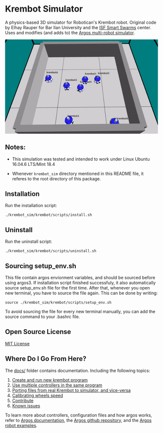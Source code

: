 # Krembot Simulator

A physics-based 3D simulator for Robotican's Krembot robot.  Original code by 
Elhay Rauper for Bar Ilan University and the [ISF Smart Swarms](http://www.smart-swarms.org) center.  Uses and modifies (and adds to) the [Argos multi-robot simulator](https://www.argos-sim.info/).

![](demo.gif)

## Notes:

* This simulation was tested and intended to work under Linux Ubuntu 16.04.6 LTS/Mint 18.4

* Whenever `krembot_sim` directory mentioned in this README file, it referes to the root directory of this package.

## Installation

Run the installation script:

```
./krembot_sim/krembot/scripts/install.sh
```

## Uninstall

Run the uninstall script:

```
./krembot_sim/krembot/scripts/uninstall.sh
```


## Sourcing setup_env.sh

This file contain argos enviorment variables, and should be sourced before using argos3.
If installation script finished successfuly, it also automatically source setup_env.sh file for the first time.
After that, whenever you open new terminal, you have to source the file again. This can be done by writing:

```
source ./krembot_sim/krembot/scripts/setup_env.sh
```

To avoid sourcing the file for every new terminal manually, you can add the source command to your .bashrc file.

## Open Source License

[MIT License](LICENSE)

## Where Do I Go From Here?

The [docs/](docs/) folder contains documentation. Including the following topics:

1. [Create and run new krembot program](docs/new_program.md)
2. [Use multiple controllers in the same program](docs/multi_controllers.md)
3. [Porting files from real Krembot to simulator, and vice-versa](docs/porting.md) 
4. [Calibrating wheels speed](docs/wheels_calib.md) 
5. [Contribute](docs/CONTRIBUTE.md)
6. [Known issues](docs/known_issues.md)

To learn more about controllers, configuration files and how argos works, refer to [Argos documentation](https://www.argos-sim.info/documentation.php), the [Argos github repository](https://github.com/ilpincy/argos3), and the [Argos robot examples](https://github.com/ilpincy/argos3-examples).

































